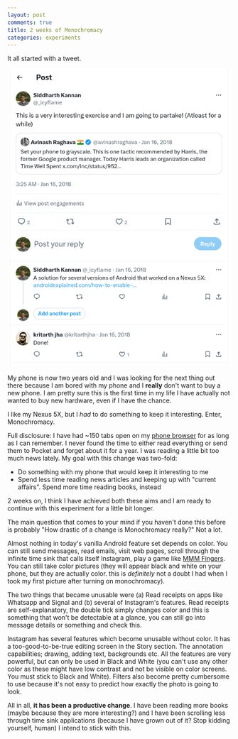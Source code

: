 ```yaml
---
layout: post
comments: true
title: 2 weeks of Monochromacy
categories: experiments
---
```


It all started with a tweet.

[![twitter-screenshot](/public/img/2018-01-28-twitter.png)](https://twitter.com/_icyflame/status/952969906315698177)

My phone is now two years old and I was looking for the next thing out there
because I am bored with my phone and I **really** don't want to buy a new phone.
I am pretty sure this is the first time in my life I have actually not wanted to
buy new hardware, even if I have the chance.

I like my Nexus 5X, but I *had* to do something to keep it interesting.  Enter,
Monochromacy.

Full disclosure: I have had ~150 tabs open on my [phone
browser](http://brave.com) for as long as I can remember. I never found the time
to either read everything or send them to Pocket and forget about it for a year.
I was reading a little bit too much news lately. My goal with this change was
two-fold:

- Do something with my phone that would keep it interesting to me
- Spend less time reading news articles and keeping up with "current affairs".
    Spend more time reading books, instead

2 weeks on, I think I have achieved both these aims and I am ready to continue
with this experiment for a little bit longer.

The main question that comes to your mind if you haven't done this before is
probably "How drastic of a change is Monochromacy really?" Not a lot.

Almost nothing in today's vanilla Android feature set depends on color. You can
still send messages, read emails, visit web pages, scroll through the infinite
time sink that calls itself Instagram, play a game like [MMM
Fingers](https://play.google.com/store/apps/details?id=com.noodlecake.mmmfingers2).
You can still take color pictures (they will appear black and white on your
phone, but they are actually color. this is *definitely* not a doubt I had when
I took my first picture after turning on monochromacy).

The two things that became unusable were (a) Read receipts on apps like Whatsapp
and Signal and (b) several of Instagram's features. Read receipts are
self-explanatory, the double tick simply changes color and this is something
that won't be detectable at a glance, you can still go into message details or
something and check this.

Instagram has several features which become unusable without color. It has a
too-good-to-be-true editing screen in the Story section. The annotation
capabilities; drawing, adding text, backgrounds etc. All the features are very
powerful, but can only be used in Black and White (you can't use any
other color as these might have low contrast and not be visible on color
screens. You must stick to Black and White). Filters also become pretty
cumbersome to use because it's not easy to predict how exactly the photo is
going to look.

All in all, **it has been a productive change**. I have been reading more books
(maybe because they are more interesting?) and I have been scrolling less
through time sink applications (because I have grown out of it? Stop kidding
yourself, human) I intend to stick with this.
